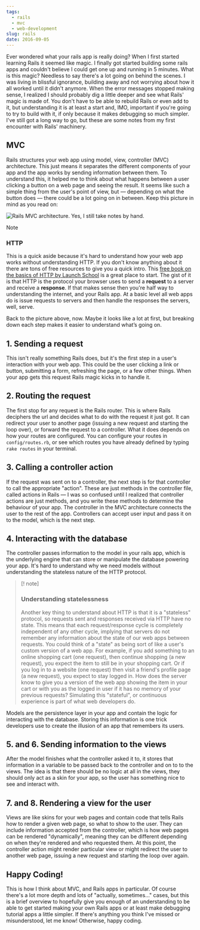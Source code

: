 ```yaml
---
tags:
  - rails
  - mvc
  - web-development
slug: rails
date: 2016-09-05
---
```

Ever wondered what your rails app is really doing? When I first started learning Rails it seemed like magic. I finally got started building some rails apps and couldn't believe I could get one up and running in 5 minutes. What is this magic? Needless to say there's a lot going on behind the scenes. I was living in blissful ignorance, building away and not worrying about how it all worked until it didn't anymore. When the error messages stopped making sense, I realized I should probably dig a little deeper and see what Rails' magic is made of. You don't have to be able to rebuild Rails or even add to it, but understanding it is at least a start and, IMO, important if you're going to try to build with it, if only because it makes debugging so much simpler. I've still got a long way to go, but these are some notes from my first encounter with Rails' machinery.

## MVC 

Rails structures your web app using model, view, controller (MVC) architecture. This just means it separates the different components of your app and the app works by sending information between them. To understand this, it helped me to think about what happens between a user clicking a button on a web page and seeing the result. It seems like such a simple thing from the user's point of view, but — depending on what the button does — there could be a lot going on in between. Keep this picture in mind as you read on:

![Rails MVC architecture. Yes, I still take notes by hand.](rails-mvc.png)
> [!note] 
> ### HTTP 
> This is a quick aside because it's hard to understand how your web app works without understanding HTTP. If you don't know anything about it there are tons of free resources to give you a quick intro. This [free book on the basics of HTTP by Launch School](https://launchschool.com/books/http/read/introduction) is a great place to start. The gist of it is that HTTP is the protocol your browser uses to send a **request** to a server and receive a **response**. If that makes sense then you're half way to understanding the internet, and your Rails app. At a basic level all web apps do is issue requests to servers and then handle the responses the servers, well, serve.

Back to the picture above, now. Maybe it looks like a lot at first, but breaking down each step makes it easier to understand what’s going on.
## 1. Sending a request

This isn't really something Rails does, but it's the first step in a user's interaction with your web app. This could be the user clicking a link or button, submitting a form, refreshing the page, or a few other things. When your app gets this request Rails magic kicks in to handle it.

## 2. Routing the request

The first stop for any request is the Rails router. This is where Rails deciphers the url and decides what to do with the request it just got. It can redirect your user to another page (issuing a new request and starting the loop over), or forward the request to a controller. What it does depends on how your routes are configured. You can configure your routes in `config/routes.rb`, or see which routes you have already defined by typing `rake routes` in your terminal.

## 3. Calling a controller action

If the request was sent on to a controller, the next step is for that controller to call the appropriate "action". These are just methods in the controller file, called actions in Rails — I was so confused until I realized that controller actions are just methods, and you write these methods to determine the behaviour of your app. The controller in the MVC architecture connects the user to the rest of the app. Controllers can accept user input and pass it on to the model, which is the next step.

## 4. Interacting with the database

The controller passes information to the model in your rails app, which is the underlying engine that can store or manipulate the database powering your app. It's hard to understand why we need models without understanding the stateless nature of the HTTP protocol.

> [! note]
> ### Understanding statelessness
> Another key thing to understand about HTTP is that it is a "stateless" protocol, so requests sent and responses received via HTTP have no state. This means that each request/response cycle is completely independent of any other cycle, implying that servers do not remember any information about the state of our web apps between requests. You could think of a "state" as being sort of like a user's custom version of a web app. For example, if you add something to an online shopping cart (one request), then continue shopping (a new request), you expect the item to still be in your shopping cart. Or if you log in to a website (one request) then visit a friend's profile page (a new request), you expect to stay logged in. How does the server know to give you a version of the web app showing the item in your cart or with you as the logged in user if it has no memory of your previous requests? Simulating this "stateful", or continuous experience is part of what web developers do.

Models are the persistence layer in your app and contain the logic for interacting with the database. Storing this information is one trick developers use to create the illusion of an app that remembers its users.

## 5. and 6. Sending information to the views

After the model finishes what the controller asked it to, it stores that information in a variable to be passed back to the controller and on to to the views. The idea is that there should be no logic at all in the views, they should only act as a skin for your app, so the user has something nice to see and interact with.

## 7. and 8. Rendering a view for the user

Views are like skins for your web pages and contain code that tells Rails how to render a given web page, so what to show to the user. They can include information accepted from the controller, which is how web pages can be rendered "dynamically", meaning they can be different depending on when they're rendered and who requested them. At this point, the controller action might render particular view or might redirect the user to another web page, issuing a new request and starting the loop over again.

## Happy Coding!

This is how I think about MVC, and Rails apps in particular. Of course there's a lot more depth and lots of "actually, sometimes…" cases, but this is a brief overview to hopefully give you enough of an understanding to be able to get started making your own Rails apps or at least make debugging tutorial apps a little simpler. If there's anything you think I've missed or misunderstood, let me know! Otherwise, happy coding.